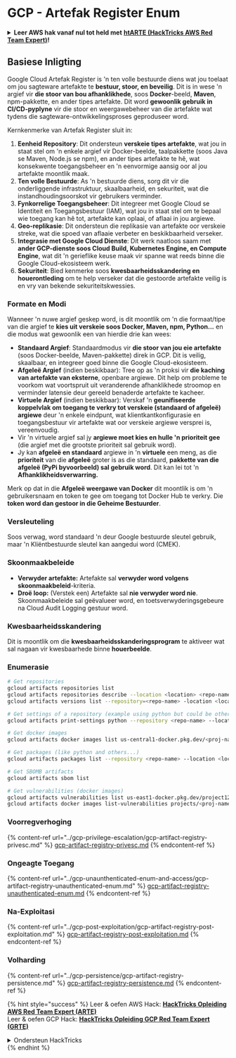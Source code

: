 # GCP - Artefak Register Enum

<details>

<summary><strong>Leer AWS hak vanaf nul tot held met</strong> <a href="https://training.hacktricks.xyz/courses/arte"><strong>htARTE (HackTricks AWS Red Team Expert)</strong></a><strong>!</strong></summary>

Ander maniere om HackTricks te ondersteun:

* As jy wil sien dat jou **maatskappy geadverteer word in HackTricks** of **HackTricks aflaai in PDF-formaat** Kyk na die [**INSKRYWINGSPLANNE**](https://github.com/sponsors/carlospolop)!
* Kry die [**amptelike PEASS & HackTricks swag**](https://peass.creator-spring.com)
* Ontdek [**Die PEASS Familie**](https://opensea.io/collection/the-peass-family), ons versameling van eksklusiewe [**NFTs**](https://opensea.io/collection/the-peass-family)
* **Sluit aan by die** 💬 [**Discord groep**](https://discord.gg/hRep4RUj7f) of die [**telegram groep**](https://t.me/peass) of **volg** my op **Twitter** 🐦 [**@carlospolopm**](https://twitter.com/carlospolopm)**.**
* **Deel jou haktruuks deur PRs in te dien by die** [**HackTricks**](https://github.com/carlospolop/hacktricks) en [**HackTricks Cloud**](https://github.com/carlospolop/hacktricks-cloud)
* &#x20;github repos.

</details>

## Basiese Inligting

Google Cloud Artefak Register is 'n ten volle bestuurde diens wat jou toelaat om jou sagteware artefakte te **bestuur, stoor, en beveilig**. Dit is in wese 'n argief vir **die stoor van bou afhanklikhede**, soos **Docker**-beeld, **Maven**, npm-pakkette, en ander tipes artefakte. Dit word **gewoonlik gebruik in CI/CD-pyplyne** vir die stoor en weergawebeheer van die artefakte wat tydens die sagteware-ontwikkelingsproses geproduseer word.

Kernkenmerke van Artefak Register sluit in:

1. **Eenheid Repository**: Dit ondersteun **verskeie tipes artefakte**, wat jou in staat stel om 'n enkele argief vir Docker-beelde, taalpakkette (soos Java se Maven, Node.js se npm), en ander tipes artefakte te hê, wat konsekwente toegangsbeheer en 'n eenvormige aansig oor al jou artefakte moontlik maak.
2. **Ten volle Bestuurde**: As 'n bestuurde diens, sorg dit vir die onderliggende infrastruktuur, skaalbaarheid, en sekuriteit, wat die instandhoudingsoorskot vir gebruikers verminder.
3. **Fynkorrelige Toegangsbeheer**: Dit integreer met Google Cloud se Identiteit en Toegangsbestuur (IAM), wat jou in staat stel om te bepaal wie toegang kan hê tot, artefakte kan oplaai, of aflaai in jou argiewe.
4. **Geo-replikasie**: Dit ondersteun die replikasie van artefakte oor verskeie streke, wat die spoed van aflaaie verbeter en beskikbaarheid verseker.
5. **Integrasie met Google Cloud Dienste**: Dit werk naatloos saam met **ander GCP-dienste soos Cloud Build, Kubernetes Engine, en Compute Engine**, wat dit 'n gerieflike keuse maak vir spanne wat reeds binne die Google Cloud-ekosisteem werk.
6. **Sekuriteit**: Bied kenmerke soos **kwesbaarheidsskandering en houerontleding** om te help verseker dat die gestoorde artefakte veilig is en vry van bekende sekuriteitskwessies.

### Formate en Modi

Wanneer 'n nuwe argief geskep word, is dit moontlik om 'n die formaat/tipe van die argief te **kies uit verskeie soos Docker, Maven, npm, Python...** en die modus wat gewoonlik een van hierdie drie kan wees:

* **Standaard Argief**: Standaardmodus vir **die stoor van jou eie artefakte** (soos Docker-beelde, Maven-pakkette) direk in GCP. Dit is veilig, skaalbaar, en integreer goed binne die Google Cloud-ekosisteem.
* **Afgeleë Argief** (indien beskikbaar): Tree op as 'n proksi vir **die kaching van artefakte van eksterne**, openbare argiewe. Dit help om probleme te voorkom wat voortspruit uit veranderende afhanklikhede stroomop en verminder latensie deur gereeld benaderde artefakte te kacheer.
* **Virtuele Argief** (indien beskikbaar): Verskaf 'n **geunifiseerde koppelvlak om toegang te verkry tot verskeie (standaard of afgeleë) argiewe** deur 'n enkele eindpunt, wat klientkantkonfigurasie en toegangsbestuur vir artefakte wat oor verskeie argiewe versprei is, vereenvoudig.
* Vir 'n virtuele argief sal jy **argiewe moet kies en hulle 'n prioriteit gee** (die argief met die grootste prioriteit sal gebruik word).
* Jy kan **afgeleë en standaard** argiewe in 'n **virtuele** een meng, as die **prioriteit** van die **afgeleë** groter is as die standaard, **pakkette van die afgeleë (PyPi byvoorbeeld) sal gebruik word**. Dit kan lei tot 'n **Afhanklikheidsverwarring.**

Merk op dat in die **Afgeleë weergawe van Docker** dit moontlik is om 'n gebruikersnaam en token te gee om toegang tot Docker Hub te verkry. Die **token word dan gestoor in die Geheime Bestuurder**.

### Versleuteling

Soos verwag, word standaard 'n deur Google bestuurde sleutel gebruik, maar 'n Kliëntbestuurde sleutel kan aangedui word (CMEK).

### Skoonmaakbeleide

* **Verwyder artefakte:** Artefakte sal **verwyder word volgens skoonmaakbeleid**-kriteria.
* **Droë loop:** (Verstek een) Artefakte sal **nie verwyder word nie**. Skoonmaakbeleide sal geëvalueer word, en toetsverwyderingsgebeure na Cloud Audit Logging gestuur word.

### Kwesbaarheidsskandering

Dit is moontlik om die **kwesbaarheidsskanderingsprogram** te aktiveer wat sal nagaan vir kwesbaarhede binne **houerbeelde**.

### Enumerasie
```bash
# Get repositories
gcloud artifacts repositories list
gcloud artifacts repositories describe --location <location> <repo-name>
gcloud artifacts versions list --repository=<repo-name> -location <location> --package <package-name>

# Get settings of a repository (example using python but could be other)
gcloud artifacts print-settings python --repository <repo-name> --location <location>

# Get docker images
gcloud artifacts docker images list us-central1-docker.pkg.dev/<proj-name>/<repo-name>

# Get packages (like python and others...)
gcloud artifacts packages list --repository <repo-name> --location <location>

# Get SBOMB artifacts
gcloud artifacts sbom list

# Get vulnerabilities (docker images)
gcloud artifacts vulnerabilities list us-east1-docker.pkg.dev/project123/repository123/someimage@sha256:49765698074d6d7baa82f
gcloud artifacts docker images list-vulnerabilities projects/<proj-name>/locations/<location>/scans/<scan-uuid>
```
### Voorregverhoging

{% content-ref url="../gcp-privilege-escalation/gcp-artifact-registry-privesc.md" %}
[gcp-artifact-registry-privesc.md](../gcp-privilege-escalation/gcp-artifact-registry-privesc.md)
{% endcontent-ref %}

### Ongeagte Toegang

{% content-ref url="../gcp-unaunthenticated-enum-and-access/gcp-artifact-registry-unauthenticated-enum.md" %}
[gcp-artifact-registry-unauthenticated-enum.md](../gcp-unaunthenticated-enum-and-access/gcp-artifact-registry-unauthenticated-enum.md)
{% endcontent-ref %}

### Na-Exploitasi

{% content-ref url="../gcp-post-exploitation/gcp-artifact-registry-post-exploitation.md" %}
[gcp-artifact-registry-post-exploitation.md](../gcp-post-exploitation/gcp-artifact-registry-post-exploitation.md)
{% endcontent-ref %}

### Volharding

{% content-ref url="../gcp-persistence/gcp-artifact-registry-persistence.md" %}
[gcp-artifact-registry-persistence.md](../gcp-persistence/gcp-artifact-registry-persistence.md)
{% endcontent-ref %}

{% hint style="success" %}
Leer & oefen AWS Hack: <img src="/.gitbook/assets/image.png" alt="" data-size="line">[**HackTricks Opleiding AWS Red Team Expert (ARTE)**](https://training.hacktricks.xyz/courses/arte)<img src="/.gitbook/assets/image.png" alt="" data-size="line">\
Leer & oefen GCP Hack: <img src="/.gitbook/assets/image (2).png" alt="" data-size="line">[**HackTricks Opleiding GCP Red Team Expert (GRTE)**<img src="/.gitbook/assets/image (2).png" alt="" data-size="line">](https://training.hacktricks.xyz/courses/grte)

<details>

<summary>Ondersteun HackTricks</summary>

* Kontroleer die [**inskrywingsplanne**](https://github.com/sponsors/carlospolop)!
* **Sluit aan by die** 💬 [**Discord-groep**](https://discord.gg/hRep4RUj7f) of die [**telegram-groep**](https://t.me/peass) of **volg** ons op **Twitter** 🐦 [**@hacktricks\_live**](https://twitter.com/hacktricks\_live)**.**
* **Deel hacktruuks deur PR's in te dien by die** [**HackTricks**](https://github.com/carlospolop/hacktricks) en [**HackTricks Cloud**](https://github.com/carlospolop/hacktricks-cloud) github-opslag.

</details>
{% endhint %}
